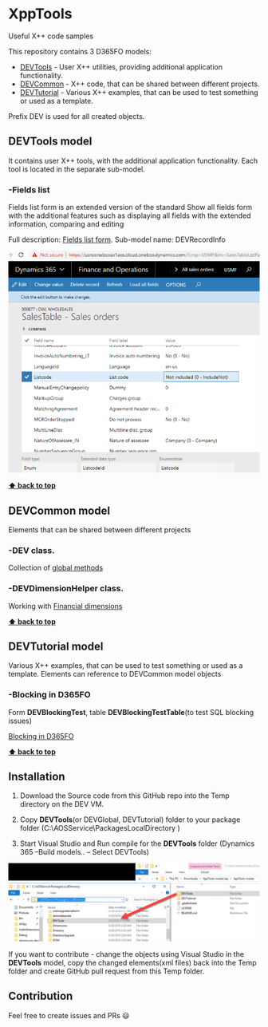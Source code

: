 # XppTools

Useful X++ code samples

This repository contains 3 D365FO models:
 - [DEVTools](#devtools-model)    - User X++ utilities, providing additional application functionality. 
 - [DEVCommon](#devcommon-model)   - X++ code, that can be shared between different projects.
 - [DEVTutorial](#devtutorial-model) - Various X++ examples, that can be used to test something or used as a template.

Prefix DEV is used for all created objects.

## DEVTools model

It contains user X++ tools, with the additional application functionality. Each tool is located in the separate sub-model.

### -Fields list 

Fields list form is an extended version of the standard Show all fields form with the additional features such as displaying all fields with the extended information, comparing and editing

Full description: [Fields list form](https://denistrunin.com/xpptools-fieldslist/). Sub-model name: DEVRecordInfo

![](assets/fieldslistEx.png)

**[⬆ back to top](#XppTools)**

## DEVCommon model

Elements that can be shared between different projects

### -DEV class. 
Collection of [global methods](https://denistrunin.com/xpptools-devglobal/)

### -DEVDimensionHelper class. 
Working with [Financial dimensions](https://denistrunin.com/xpptools-devfindim/)

**[⬆ back to top](#XppTools)**

## DEVTutorial model

Various X++ examples, that can be used to test something or used as a template. Elements can reference to DEVCommon model objects

### -Blocking in D365FO

Form **DEVBlockingTest**, table **DEVBlockingTestTable**(to test SQL blocking issues)

[Blocking in D365FO](https://denistrunin.com/understanding-sql-blocking/)

**[⬆ back to top](#XppTools)**

## Installation

1. Download the Source code from this GitHub repo into the Temp directory on the DEV VM.

2. Copy **DEVTools**(or DEVGlobal, DEVTutorial) folder to your package folder (C:\AOSService\PackagesLocalDirectory )

3. Start Visual Studio and Run compile for the **DEVTools** folder (Dynamics 365 –Build models.. – Select DEVTools)


![](assets/CopyFolderToLocal.png)

If you want to contribute - change the objects using Visual Studio in the **DEVTools** model, copy the changed elements(xml files) back into the Temp folder and create GitHub pull request from this Temp folder.

## Contribution

Feel free to create issues and PRs 😃
